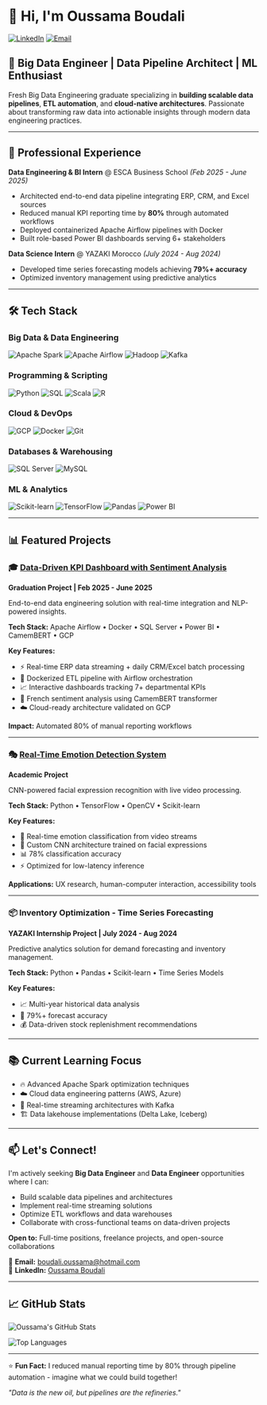 # 👋 Hi, I'm Oussama Boudali

[![LinkedIn](https://img.shields.io/badge/LinkedIn-Connect-blue?style=flat&logo=linkedin)](https://www.linkedin.com/in/oussama-b-a611b11b7/)
[![Email](https://img.shields.io/badge/Email-Contact-red?style=flat&logo=gmail)](mailto:boudali.oussama@hotmail.com)

## 🚀 Big Data Engineer | Data Pipeline Architect | ML Enthusiast

Fresh Big Data Engineering graduate specializing in **building scalable data pipelines**, **ETL automation**, and **cloud-native architectures**. Passionate about transforming raw data into actionable insights through modern data engineering practices.

---

## 💼 Professional Experience

**Data Engineering & BI Intern** @ ESCA Business School *(Feb 2025 - June 2025)*
- Architected end-to-end data pipeline integrating ERP, CRM, and Excel sources
- Reduced manual KPI reporting time by **80%** through automated workflows
- Deployed containerized Apache Airflow pipelines with Docker
- Built role-based Power BI dashboards serving 6+ stakeholders

**Data Science Intern** @ YAZAKI Morocco *(July 2024 - Aug 2024)*
- Developed time series forecasting models achieving **79%+ accuracy**
- Optimized inventory management using predictive analytics

---

## 🛠️ Tech Stack

### Big Data & Data Engineering
![Apache Spark](https://img.shields.io/badge/Apache_Spark-E25A1C?style=flat&logo=apachespark&logoColor=white)
![Apache Airflow](https://img.shields.io/badge/Apache_Airflow-017CEE?style=flat&logo=apacheairflow&logoColor=white)
![Hadoop](https://img.shields.io/badge/Hadoop-66CCFF?style=flat&logo=apachehadoop&logoColor=black)
![Kafka](https://img.shields.io/badge/Apache_Kafka-231F20?style=flat&logo=apachekafka&logoColor=white)

### Programming & Scripting
![Python](https://img.shields.io/badge/Python-3776AB?style=flat&logo=python&logoColor=white)
![SQL](https://img.shields.io/badge/SQL-4479A1?style=flat&logo=postgresql&logoColor=white)
![Scala](https://img.shields.io/badge/Scala-DC322F?style=flat&logo=scala&logoColor=white)
![R](https://img.shields.io/badge/R-276DC3?style=flat&logo=r&logoColor=white)

### Cloud & DevOps
![GCP](https://img.shields.io/badge/Google_Cloud-4285F4?style=flat&logo=googlecloud&logoColor=white)
![Docker](https://img.shields.io/badge/Docker-2496ED?style=flat&logo=docker&logoColor=white)
![Git](https://img.shields.io/badge/Git-F05032?style=flat&logo=git&logoColor=white)

### Databases & Warehousing
![SQL Server](https://img.shields.io/badge/SQL_Server-CC2927?style=flat&logo=microsoftsqlserver&logoColor=white)
![MySQL](https://img.shields.io/badge/MySQL-4479A1?style=flat&logo=mysql&logoColor=white)

### ML & Analytics
![Scikit-learn](https://img.shields.io/badge/Scikit--learn-F7931E?style=flat&logo=scikitlearn&logoColor=white)
![TensorFlow](https://img.shields.io/badge/TensorFlow-FF6F00?style=flat&logo=tensorflow&logoColor=white)
![Pandas](https://img.shields.io/badge/Pandas-150458?style=flat&logo=pandas&logoColor=white)
![Power BI](https://img.shields.io/badge/Power_BI-F2C811?style=flat&logo=powerbi&logoColor=black)

---

## 📊 Featured Projects

### 🎓 [Data-Driven KPI Dashboard with Sentiment Analysis](link-to-repo)
**Graduation Project | Feb 2025 - June 2025**

End-to-end data engineering solution with real-time integration and NLP-powered insights.

**Tech Stack:** Apache Airflow • Docker • SQL Server • Power BI • CamemBERT • GCP

**Key Features:**
- ⚡ Real-time ERP data streaming + daily CRM/Excel batch processing
- 🔄 Dockerized ETL pipeline with Airflow orchestration
- 📈 Interactive dashboards tracking 7+ departmental KPIs
- 🤖 French sentiment analysis using CamemBERT transformer
- ☁️ Cloud-ready architecture validated on GCP

**Impact:** Automated 80% of manual reporting workflows

---

### 🎭 [Real-Time Emotion Detection System](link-to-repo)
**Academic Project**

CNN-powered facial expression recognition with live video processing.

**Tech Stack:** Python • TensorFlow • OpenCV • Scikit-learn

**Key Features:**
- 🎥 Real-time emotion classification from video streams
- 🧠 Custom CNN architecture trained on facial expressions
- 📊 78% classification accuracy
- ⚡ Optimized for low-latency inference

**Applications:** UX research, human-computer interaction, accessibility tools

---

### 📦 Inventory Optimization - Time Series Forecasting
**YAZAKI Internship Project | July 2024 - Aug 2024**

Predictive analytics solution for demand forecasting and inventory management.

**Tech Stack:** Python • Pandas • Scikit-learn • Time Series Models

**Key Features:**
- 📈 Multi-year historical data analysis
- 🎯 79%+ forecast accuracy
- 💰 Data-driven stock replenishment recommendations

---

## 📚 Current Learning Focus

- 🔥 Advanced Apache Spark optimization techniques
- ☁️ Cloud data engineering patterns (AWS, Azure)
- 🌊 Real-time streaming architectures with Kafka
- 🏗️ Data lakehouse implementations (Delta Lake, Iceberg)

---

## 📫 Let's Connect!

I'm actively seeking **Big Data Engineer** and **Data Engineer** opportunities where I can:
- Build scalable data pipelines and architectures
- Implement real-time streaming solutions
- Optimize ETL workflows and data warehouses
- Collaborate with cross-functional teams on data-driven projects

**Open to:** Full-time positions, freelance projects, and open-source collaborations

📧 **Email:** boudali.oussama@hotmail.com  
💼 **LinkedIn:** [Oussama Boudali](https://www.linkedin.com/in/oussama-b-a611b11b7/)

---

## 📈 GitHub Stats

![Oussama's GitHub Stats](https://github-readme-stats.vercel.app/api?username=OussamaBoudali&show_icons=true&theme=radical)

![Top Languages](https://github-readme-stats.vercel.app/api/top-langs/?username=OussamaBoudali&layout=compact&theme=radical)

---

⭐ **Fun Fact:** I reduced manual reporting time by 80% through pipeline automation - imagine what we could build together!

*"Data is the new oil, but pipelines are the refineries."*
